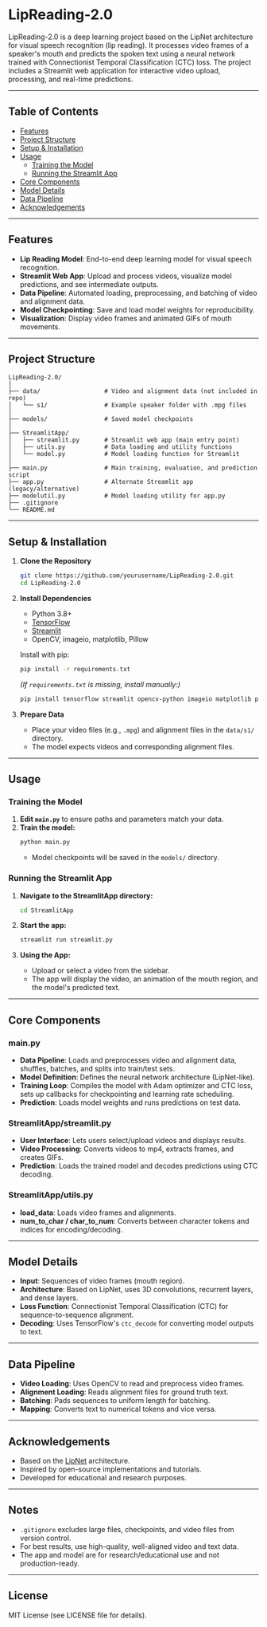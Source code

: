 # LipReading-2.0

LipReading-2.0 is a deep learning project based on the LipNet architecture for visual speech recognition (lip reading). It processes video frames of a speaker's mouth and predicts the spoken text using a neural network trained with Connectionist Temporal Classification (CTC) loss. The project includes a Streamlit web application for interactive video upload, processing, and real-time predictions.

---

## Table of Contents

- [Features](#features)
- [Project Structure](#project-structure)
- [Setup & Installation](#setup--installation)
- [Usage](#usage)
  - [Training the Model](#training-the-model)
  - [Running the Streamlit App](#running-the-streamlit-app)
- [Core Components](#core-components)
- [Model Details](#model-details)
- [Data Pipeline](#data-pipeline)
- [Acknowledgements](#acknowledgements)

---

## Features

- **Lip Reading Model**: End-to-end deep learning model for visual speech recognition.
- **Streamlit Web App**: Upload and process videos, visualize model predictions, and see intermediate outputs.
- **Data Pipeline**: Automated loading, preprocessing, and batching of video and alignment data.
- **Model Checkpointing**: Save and load model weights for reproducibility.
- **Visualization**: Display video frames and animated GIFs of mouth movements.

---

## Project Structure

```
LipReading-2.0/
│
├── data/                  # Video and alignment data (not included in repo)
│   └── s1/                # Example speaker folder with .mpg files
│
├── models/                # Saved model checkpoints
│
├── StreamlitApp/
│   ├── streamlit.py       # Streamlit web app (main entry point)
│   ├── utils.py           # Data loading and utility functions
│   └── model.py           # Model loading function for Streamlit
│
├── main.py                # Main training, evaluation, and prediction script
├── app.py                 # Alternate Streamlit app (legacy/alternative)
├── modelutil.py           # Model loading utility for app.py
├── .gitignore
└── README.md
```

---

## Setup & Installation

1. **Clone the Repository**
   ```bash
   git clone https://github.com/yourusername/LipReading-2.0.git
   cd LipReading-2.0
   ```

2. **Install Dependencies**
   - Python 3.8+
   - [TensorFlow](https://www.tensorflow.org/)
   - [Streamlit](https://streamlit.io/)
   - OpenCV, imageio, matplotlib, Pillow

   Install with pip:
   ```bash
   pip install -r requirements.txt
   ```

   *(If `requirements.txt` is missing, install manually:)*

   ```bash
   pip install tensorflow streamlit opencv-python imageio matplotlib pillow
   ```

3. **Prepare Data**
   - Place your video files (e.g., `.mpg`) and alignment files in the `data/s1/` directory.
   - The model expects videos and corresponding alignment files.

---

## Usage

### Training the Model

1. **Edit `main.py`** to ensure paths and parameters match your data.
2. **Train the model:**
   ```bash
   python main.py
   ```
   - Model checkpoints will be saved in the `models/` directory.

### Running the Streamlit App

1. **Navigate to the StreamlitApp directory:**
   ```bash
   cd StreamlitApp
   ```

2. **Start the app:**
   ```bash
   streamlit run streamlit.py
   ```

3. **Using the App:**
   - Upload or select a video from the sidebar.
   - The app will display the video, an animation of the mouth region, and the model's predicted text.

---

## Core Components

### main.py

- **Data Pipeline**: Loads and preprocesses video and alignment data, shuffles, batches, and splits into train/test sets.
- **Model Definition**: Defines the neural network architecture (LipNet-like).
- **Training Loop**: Compiles the model with Adam optimizer and CTC loss, sets up callbacks for checkpointing and learning rate scheduling.
- **Prediction**: Loads model weights and runs predictions on test data.

### StreamlitApp/streamlit.py

- **User Interface**: Lets users select/upload videos and displays results.
- **Video Processing**: Converts videos to mp4, extracts frames, and creates GIFs.
- **Prediction**: Loads the trained model and decodes predictions using CTC decoding.

### StreamlitApp/utils.py

- **load_data**: Loads video frames and alignments.
- **num_to_char / char_to_num**: Converts between character tokens and indices for encoding/decoding.

---

## Model Details

- **Input**: Sequences of video frames (mouth region).
- **Architecture**: Based on LipNet, uses 3D convolutions, recurrent layers, and dense layers.
- **Loss Function**: Connectionist Temporal Classification (CTC) for sequence-to-sequence alignment.
- **Decoding**: Uses TensorFlow's `ctc_decode` for converting model outputs to text.

---

## Data Pipeline

- **Video Loading**: Uses OpenCV to read and preprocess video frames.
- **Alignment Loading**: Reads alignment files for ground truth text.
- **Batching**: Pads sequences to uniform length for batching.
- **Mapping**: Converts text to numerical tokens and vice versa.

---

## Acknowledgements

- Based on the [LipNet](https://arxiv.org/abs/1611.01599) architecture.
- Inspired by open-source implementations and tutorials.
- Developed for educational and research purposes.

---

## Notes

- `.gitignore` excludes large files, checkpoints, and video files from version control.
- For best results, use high-quality, well-aligned video and text data.
- The app and model are for research/educational use and not production-ready.

---

## License

MIT License (see LICENSE file for details).
